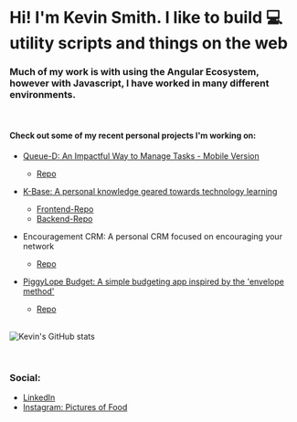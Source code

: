 # Hi!  I'm Kevin Smith.  I like to build 💻 utility scripts and things on the web
<!-- <p align="center">
    <img src="https://user-images.githubusercontent.com/13837028/118726504-69880f00-b7ff-11eb-9a23-fb9eb0b3ac79.png" width="250" height="300">
</p> -->

 ### Much of my work is with using the Angular Ecosystem, however with Javascript, I have worked in many different environments. 
<br/>

#### Check out some of my recent personal projects I'm working on:

- [Queue-D: An Impactful Way to Manage Tasks - Mobile Version](https://queue-d-cloud.web.app/)
  - [Repo](https://github.com/kevinmilly/nexttask)

- [K-Base: A personal knowledge geared towards technology learning](https://afternoon-shore-01719.herokuapp.com/)
    - [Frontend-Repo](https://github.com/kevinmilly/kbase-frontend)
    - [Backend-Repo](https://github.com/kevinmilly/kbase-backend)

- Encouragement CRM: A personal CRM focused on encouraging your network
    - [Repo](https://github.com/kevinmilly/encourage-crm)

- [PiggyLope Budget: A simple budgeting app inspired by the 'envelope method'](https://envelope-budget-55b22.web.app)
    - [Repo](https://github.com/kevinmilly/envelope-budget)
    <br/>


![Kevin's GitHub stats](https://github-readme-stats.vercel.app/api?username=kevinmilly&show_icons=true&theme=radical)

<br/>

### Social:
- [LinkedIn](https://www.linkedin.com/in/ksmithtech/)
- [Instagram: Pictures of Food](https://www.instagram.com/thefullcourse/)



